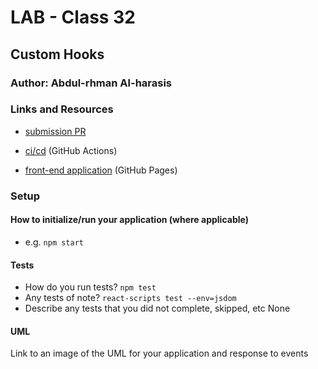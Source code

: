 # LAB - Class 32

## Custom Hooks

### Author: Abdul-rhman Al-harasis 

### Links and Resources

- [submission PR](https://github.com/401-advanced-javascript-Dante/lab31/pull/1)

- [ci/cd](https://github.com/401-advanced-javascript-Dante/lab31/actions/runs/48085952) (GitHub Actions)

- [front-end application](https://401-advanced-javascript-dante.github.io/lab31/) (GitHub Pages)


### Setup


#### How to initialize/run your application (where applicable)

- e.g. `npm start`

#### Tests

- How do you run tests?
`npm test`
- Any tests of note?
`react-scripts test --env=jsdom`
- Describe any tests that you did not complete, skipped, etc
None

#### UML

Link to an image of the UML for your application and response to events
<!-- - [uml](https://i.ibb.co/cyYtQTR/lab28.jpg)(UML) -->

